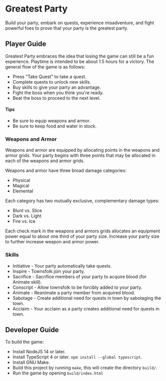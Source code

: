 # Greatest Party

Build your party, embark on quests, experience misadventure, and fight powerful foes to prove
that your party is the greatest party.

## Player Guide

Greatest Party embraces the idea that losing the game can still be a fun experience.
Playtime is intended to be about 1.5 hours for a victory.
The general flow of the game is as follows:

* Press "Take Quest" to take a quest.
* Complete quests to unlock new skills.
* Buy skills to give your party an advantage.
* Fight the boss when you think you're ready.
* Beat the boss to proceed to the next level.

#### Tips

* Be sure to equip weapons and armor.
* Be sure to keep food and water in stock.

### Weapons and Armor

Weapons and armor are equipped by allocating points in the weapons and armor grids.
Your party begins with three points that may be allocated in each of the weapons
and armor grids.

Weapons and armor have three broad damage categories:

* Physical
* Magical
* Elemental

Each category has two mutually exclusive, complementary damage types:

* Blunt vs. Slice
* Dark vs. Light
* Fire vs. Ice

Each check mark in the weapons and armors grids allocates an equipment power equal
to about one third of your party size. Increase your party size to further increase
weapon and armor power.

### Skills

* Initiative - Your party automatically take quests.
* Inspire - Townsfolk join your party.
* Sacrifice - Sacrifice members of your party to acquire blood (for Animate skill).
* Conscript - Allow townsfolk to be forcibly added to your party.
* Animate - Reanimate a party member from acquired blood.
* Sabotage - Create additional need for quests in town by sabotaging the town.
* Acclaim - Your acclaim as a party creates additional need for quests in town.

## Developer Guide

To build the game:

* Install NodeJS 14 or later.
* Install TypeScript 4 or later. `npm install --global typescript`.
* Install GNU Make.
* Build this project by running `make`, this will create the directory `build/`.
* Run the game by opening `build/index.html`
